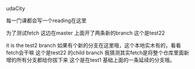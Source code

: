 udaCity 

每一门课都会写一个reading在这里

为了测试fetch 这边在master 上面开了两条新的branch 这个是test22

it is the test2 branch
如果有个新的分支在这里哦，这个本地实木有的，看看fetch会干嘛
这个是test22 的child branch
我猜测其实fetch是将整个仓库里面新增的所有分支都给你拔下来
这个是在test1 基础上面的一条延续的分支哦。
